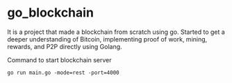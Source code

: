 # go_blockchain

It is a project that made a blockchain from scratch using go. Started to get a deeper understanding of Bitcoin, implementing proof of work, mining, rewards, and P2P directly using Golang.

Command to start blockchain server
```
go run main.go -mode=rest -port=4000
```

